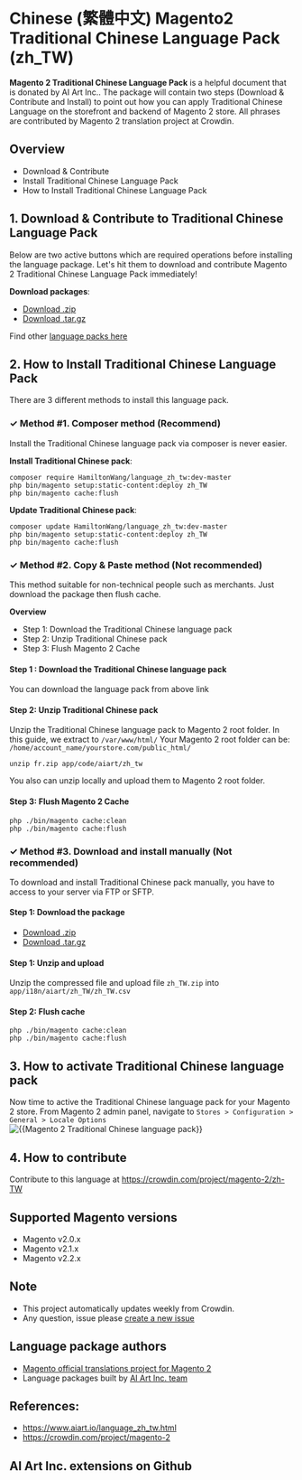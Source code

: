 # Chinese (繁體中文) Magento2 Traditional Chinese Language Pack (zh_TW)


**Magento 2 Traditional Chinese Language Pack** is a helpful document that is donated by AI Art Inc.. The package will contain two steps (Download & Contribute and Install) to point out how you can apply Traditional Chinese Language on the storefront and backend of Magento 2 store. All phrases are contributed by Magento 2 translation project at Crowdin.



## Overview

- Download & Contribute
- Install Traditional Chinese Language Pack
- How to Install Traditional Chinese Language Pack

## 1. Download & Contribute to Traditional Chinese Language Pack

Below are two active buttons which are required operations before installing the language package. Let's hit them to download and contribute Magento 2 Traditional Chinese Language Pack immediately!

**Download packages**:

- [Download .zip](https://github.com/HamiltonWang/language_zh_tw/archive/master.zip)
- [Download .tar.gz](https://github.com/HamiltonWang/language_zh_tw/tarball/master)


Find other [language packs here](https://www.mageplaza.com/kb/magento-2-language-pack/)

## 2. How to Install Traditional Chinese Language Pack

There are 3 different methods to install this language pack.

### ✓ Method #1. Composer method (Recommend)
Install the Traditional Chinese language pack via composer is never easier.

**Install Traditional Chinese pack**:

```
composer require HamiltonWang/language_zh_tw:dev-master
php bin/magento setup:static-content:deploy zh_TW
php bin/magento cache:flush

```


**Update  Traditional Chinese pack**:

```
composer update HamiltonWang/language_zh_tw:dev-master
php bin/magento setup:static-content:deploy zh_TW
php bin/magento cache:flush

```


### ✓ Method #2. Copy & Paste method (Not recommended)

This method suitable for non-technical people such as merchants. Just download the package then flush cache.

**Overview**

- Step 1: Download the Traditional Chinese language pack
- Step 2: Unzip Traditional Chinese pack
- Step 3: Flush Magento 2 Cache

#### Step 1 : Download the Traditional Chinese language pack

You can download the language pack from above link

#### Step 2: Unzip Traditional Chinese pack

Unzip the Traditional Chinese language pack to Magento 2 root folder. In this guide, we extract to `/var/www/html/`
Your Magento 2 root folder can be: `/home/account_name/yourstore.com/public_html/`

```
unzip fr.zip app/code/aiart/zh_tw
```

You also can unzip locally and upload them to Magento 2 root folder.

#### Step 3: Flush Magento 2 Cache

```
php ./bin/magento cache:clean
php ./bin/magento cache:flush
```

### ✓ Method #3. Download and install manually (Not recommended)

To download and install Traditional Chinese pack manually, you have to access to your server via FTP or SFTP.

#### Step 1: Download the package

- [Download .zip](https://github.com/HamiltonWang/language_zh_tw/archive/master.zip)
- [Download .tar.gz](https://github.com/HamiltonWang/language_zh_tw/tarball/master)

#### Step 1: Unzip and upload

Unzip the compressed file and upload file `zh_TW.zip` into `app/i18n/aiart/zh_TW/zh_TW.csv`

#### Step 2: Flush cache

```
php ./bin/magento cache:clean
php ./bin/magento cache:flush
```

## 3. How to activate Traditional Chinese language pack

Now time to active the Traditional Chinese language pack for your Magento 2 store. From Magento 2 admin panel, navigate to `Stores > Configuration > General > Locale Options`
![{{Magento 2 Traditional Chinese language pack}}](https://cdn.mageplaza.com/media/general/aPSUA0l.png)


## 4. How to contribute
<!-- ![process](http://progressed.io/bar/10) -->

Contribute to this language at https://crowdin.com/project/magento-2/zh-TW

## Supported Magento versions

- Magento v2.0.x
- Magento v2.1.x
- Magento v2.2.x



## Note

- This project automatically updates weekly from Crowdin.
- Any question, issue please [create a new issue](https://github.com/HamiltonWang/language_zh_tw/issues/new)

## Language package authors

- [Magento official translations project for Magento 2](https://crowdin.com/project/magento-2)
- Language packages built by [AI Art Inc. team](https://www.aiart.io/)


## References:

- https://www.aiart.io/language_zh_tw.html
- https://crowdin.com/project/magento-2




## AI Art Inc. extensions on Github

